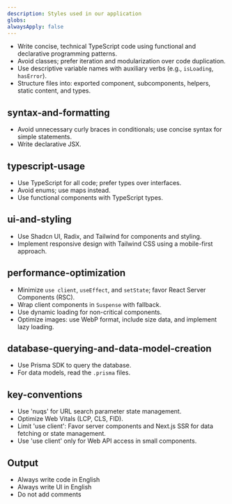```yaml
---
description: Styles used in our application
globs:
alwaysApply: false
---
```


- Write concise, technical TypeScript code using functional and declarative programming patterns.
- Avoid classes; prefer iteration and modularization over code duplication.
- Use descriptive variable names with auxiliary verbs (e.g., `isLoading`, `hasError`).
- Structure files into: exported component, subcomponents, helpers, static content, and types.

## syntax-and-formatting

- Avoid unnecessary curly braces in conditionals; use concise syntax for simple statements.
- Write declarative JSX.

## typescript-usage

- Use TypeScript for all code; prefer types over interfaces.
- Avoid enums; use maps instead.
- Use functional components with TypeScript types.

## ui-and-styling

- Use Shadcn UI, Radix, and Tailwind for components and styling.
- Implement responsive design with Tailwind CSS using a mobile-first approach.

## performance-optimization

- Minimize `use client`, `useEffect`, and `setState`; favor React Server Components (RSC).
- Wrap client components in `Suspense` with fallback.
- Use dynamic loading for non-critical components.
- Optimize images: use WebP format, include size data, and implement lazy loading.

## database-querying-and-data-model-creation

- Use Prisma SDK to query the database.
- For data models, read the `.prisma` files.

## key-conventions

- Use 'nuqs' for URL search parameter state management.
- Optimize Web Vitals (LCP, CLS, FID).
- Limit 'use client': Favor server components and Next.js SSR for data fetching or state management.
- Use 'use client' only for Web API access in small components.

## Output

- Always write code in English
- Always write UI in English
- Do not add comments
